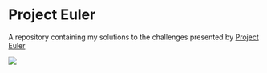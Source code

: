 # Project Euler
  A repository containing my solutions to the challenges presented by [Project Euler](https://projecteuler.net/problem=13 "To Project Euler page")

![](https://projecteuler.net/images/euler_portrait.png)
